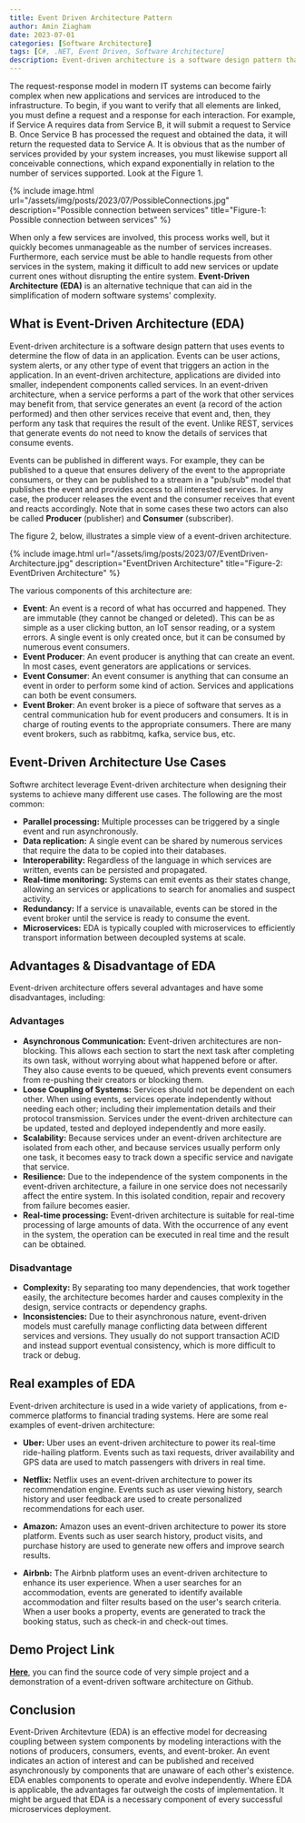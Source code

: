 ```yaml
---
title: Event Driven Architecture Pattern
author: Amin Ziagham
date: 2023-07-01
categories: [Software Architecture]
tags: [C#, .NET, Event Driven, Software Architecture]
description: Event-driven architecture is a software design pattern that uses events to determine the flow of data in an application. Events can be user actions...
---
```


The request-response model in modern IT systems can become fairly complex when new applications and services are introduced to the infrastructure. To begin, if you want to verify that all elements are linked, you must define a request and a response for each interaction. For example, if Service A requires data from Service B, it will submit a request to Service B. Once Service B has processed the request and obtained the data, it will return the requested data to Service A. It is obvious that as the number of services provided by your system increases, you must likewise support all conceivable connections, which expand exponentially in relation to the number of services supported. Look at the Figure 1.

{% include image.html url="/assets/img/posts/2023/07/PossibleConnections.jpg" description="Possible connection between services" title="Figure-1: Possible connection between services" %}

When only a few services are involved, this process works well, but it quickly becomes unmanageable as the number of services increases. Furthermore, each service must be able to handle requests from other services in the system, making it difficult to add new services or update current ones without disrupting the entire system. **Event-Driven Architecture (EDA)** is an alternative technique that can aid in the simplification of modern software systems' complexity.

## What is Event-Driven Architecture (EDA)
Event-driven architecture is a software design pattern that uses events to determine the flow of data in an application. Events can be user actions, system alerts, or any other type of event that triggers an action in the application. In an event-driven architecture, applications are divided into smaller, independent components called services. In an event-driven architecture, when a service performs a part of the work that other services may benefit from, that service generates an event (a record of the action performed) and then other services receive that event and, then, they perform any task that requires the result of the event. Unlike REST, services that generate events do not need to know the details of services that consume events.

Events can be published in different ways. For example, they can be published to a queue that ensures delivery of the event to the appropriate consumers, or they can be published to a stream in a "pub/sub" model that publishes the event and provides access to all interested services. In any case, the producer releases the event and the consumer receives that event and reacts accordingly. Note that in some cases these two actors can also be called **Producer** (publisher) and **Consumer** (subscriber).

The figure 2, below, illustrates a simple view of a event-driven architecture.

{% include image.html url="/assets/img/posts/2023/07/EventDriven-Architecture.jpg" description="EventDriven Architecture" title="Figure-2: EventDriven Architecture" %}

The various components of this architecture are:
- **Event**: An event is a record of what has occurred and happened. They are immutable (they cannot be changed or deleted). This can be as simple as a user clicking button, an IoT sensor reading, or a system errors. A single event is only created once, but it can be consumed by numerous event consumers.
- **Event Producer**: An event producer is anything that can create an event. In most cases, event generators are applications or services.
- **Event Consumer**: An event consumer is anything that can consume an event in order to perform some kind of action. Services and applications can both be event consumers.
- **Event Broker**: An event broker is a piece of software that serves as a central communication hub for event producers and consumers. It is in charge of routing events to the appropriate consumers. There are many event brokers, such as rabbitmq, kafka, service bus, etc.

## Event-Driven Architecture Use Cases
Softwre architect leverage Event-driven architecture when designing their systems to achieve many different use cases. The following are the most common:
- **Parallel processing:** Multiple processes can be triggered by a single event and run asynchronously.
- **Data replication:** A single event can be shared by numerous services that require the data to be copied into their databases.
- **Interoperability:** Regardless of the language in which services are written, events can be persisted and propagated.
- **Real-time monitoring:** Systems can emit events as their states change, allowing an services or applications to search for anomalies and suspect activity.
- **Redundancy:** If a service is unavailable, events can be stored in the event broker until the service is ready to consume the event.
- **Microservices:** EDA is typically coupled with microservices to efficiently transport information between decoupled systems at scale.

## Advantages & Disadvantage of EDA
Event-driven architecture offers several advantages and have some disadvantages, including:

### Advantages
- **Asynchronous Communication:** Event-driven architectures are non-blocking. This allows each section to start the next task after completing its own task, without worrying about what happened before or after. They also cause events to be queued, which prevents event consumers from re-pushing their creators or blocking them.
- **Loose Coupling of Systems:** Services should not be dependent on each other. When using events, services operate independently without needing each other; including their implementation details and their protocol transmission. Services under the event-driven architecture can be updated, tested and deployed independently and more easily.
- **Scalability:** Because services under an event-driven architecture are isolated from each other, and because services usually perform only one task, it becomes easy to track down a specific service and navigate that service.
- **Resilience:** Due to the independence of the system components in the event-driven architecture, a failure in one service does not necessarily affect the entire system. In this isolated condition, repair and recovery from failure becomes easier.
- **Real-time processing:** Event-driven architecture is suitable for real-time processing of large amounts of data. With the occurrence of any event in the system, the operation can be executed in real time and the result can be obtained.

### Disadvantage
- **Complexity:** By separating too many dependencies, that work together easily, the architecture becomes harder and causes complexity in the design, service contracts or dependency graphs.
- **Inconsistencies:** Due to their asynchronous nature, event-driven models must carefully manage conflicting data between different services and versions. They usually do not support transaction ACID and instead support eventual consistency, which is more difficult to track or debug.

## Real examples of EDA
Event-driven architecture is used in a wide variety of applications, from e-commerce platforms to financial trading systems. Here are some real examples of event-driven architecture:
- **Uber:** Uber uses an event-driven architecture to power its real-time ride-hailing platform. Events such as taxi requests, driver availability and GPS data are used to match passengers with drivers in real time.

- **Netflix:** Netflix uses an event-driven architecture to power its recommendation engine. Events such as user viewing history, search history and user feedback are used to create personalized recommendations for each user.

- **Amazon:** Amazon uses an event-driven architecture to power its store platform. Events such as user search history, product visits, and purchase history are used to generate new offers and improve search results.

- **Airbnb:** The Airbnb platform uses an event-driven architecture to enhance its user experience. When a user searches for an accommodation, events are generated to identify available accommodation and filter results based on the user's search criteria. When a user books a property, events are generated to track the booking status, such as check-in and check-out times.

## Demo Project Link
<a target="_blank" href="https://github.com/NextCodeBlock/EventDriven-Architecture-Demo">**Here**</a>, you can find the source code of very simple project and a demonstration of a event-driven software architecture on Github.

## Conclusion
Event-Driven Architevture (EDA) is an effective model for decreasing coupling between system components by modeling interactions with the notions of producers, consumers, events, and event-broker. An event indicates an action of interest and can be published and received asynchronously by components that are unaware of each other's existence. EDA enables components to operate and evolve independently. Where EDA is applicable, the advantages far outweigh the costs of implementation. It might be argued that EDA is a necessary component of every successful microservices deployment.